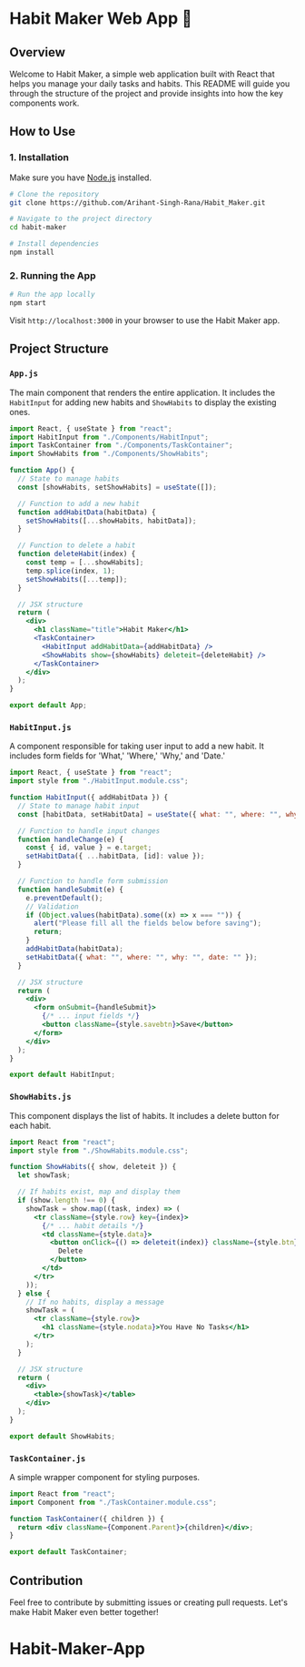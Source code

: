 
# Habit Maker Web App 🚀

## Overview

Welcome to Habit Maker, a simple web application built with React that helps you manage your daily tasks and habits. This README will guide you through the structure of the project and provide insights into how the key components work.

## How to Use

### 1. Installation

Make sure you have [Node.js](https://nodejs.org/) installed.

```bash
# Clone the repository
git clone https://github.com/Arihant-Singh-Rana/Habit_Maker.git

# Navigate to the project directory
cd habit-maker

# Install dependencies
npm install
```

### 2. Running the App

```bash
# Run the app locally
npm start
```

Visit `http://localhost:3000` in your browser to use the Habit Maker app.

## Project Structure

### `App.js`

The main component that renders the entire application. It includes the `HabitInput` for adding new habits and `ShowHabits` to display the existing ones.

```jsx
import React, { useState } from "react";
import HabitInput from "./Components/HabitInput";
import TaskContainer from "./Components/TaskContainer";
import ShowHabits from "./Components/ShowHabits";

function App() {
  // State to manage habits
  const [showHabits, setShowHabits] = useState([]);

  // Function to add a new habit
  function addHabitData(habitData) {
    setShowHabits([...showHabits, habitData]);
  }

  // Function to delete a habit
  function deleteHabit(index) {
    const temp = [...showHabits];
    temp.splice(index, 1);
    setShowHabits([...temp]);
  }

  // JSX structure
  return (
    <div>
      <h1 className="title">Habit Maker</h1>
      <TaskContainer>
        <HabitInput addHabitData={addHabitData} />
        <ShowHabits show={showHabits} deleteit={deleteHabit} />
      </TaskContainer>
    </div>
  );
}

export default App;
```

### `HabitInput.js`

A component responsible for taking user input to add a new habit. It includes form fields for 'What,' 'Where,' 'Why,' and 'Date.'

```jsx
import React, { useState } from "react";
import style from "./HabitInput.module.css";

function HabitInput({ addHabitData }) {
  // State to manage habit input
  const [habitData, setHabitData] = useState({ what: "", where: "", why: "", date: "" });

  // Function to handle input changes
  function handleChange(e) {
    const { id, value } = e.target;
    setHabitData({ ...habitData, [id]: value });
  }

  // Function to handle form submission
  function handleSubmit(e) {
    e.preventDefault();
    // Validation
    if (Object.values(habitData).some((x) => x === "")) {
      alert("Please fill all the fields below before saving");
      return;
    }
    addHabitData(habitData);
    setHabitData({ what: "", where: "", why: "", date: "" });
  }

  // JSX structure
  return (
    <div>
      <form onSubmit={handleSubmit}>
        {/* ... input fields */}
        <button className={style.savebtn}>Save</button>
      </form>
    </div>
  );
}

export default HabitInput;
```

### `ShowHabits.js`

This component displays the list of habits. It includes a delete button for each habit.

```jsx
import React from "react";
import style from "./ShowHabits.module.css";

function ShowHabits({ show, deleteit }) {
  let showTask;

  // If habits exist, map and display them
  if (show.length !== 0) {
    showTask = show.map((task, index) => (
      <tr className={style.row} key={index}>
        {/* ... habit details */}
        <td className={style.data}>
          <button onClick={() => deleteit(index)} className={style.btn}>
            Delete
          </button>
        </td>
      </tr>
    ));
  } else {
    // If no habits, display a message
    showTask = (
      <tr className={style.row}>
        <h1 className={style.nodata}>You Have No Tasks</h1>
      </tr>
    );
  }

  // JSX structure
  return (
    <div>
      <table>{showTask}</table>
    </div>
  );
}

export default ShowHabits;
```

### `TaskContainer.js`

A simple wrapper component for styling purposes.

```jsx
import React from "react";
import Component from "./TaskContainer.module.css";

function TaskContainer({ children }) {
  return <div className={Component.Parent}>{children}</div>;
}

export default TaskContainer;
```

## Contribution

Feel free to contribute by submitting issues or creating pull requests. Let's make Habit Maker even better together!

# Habit-Maker-App
